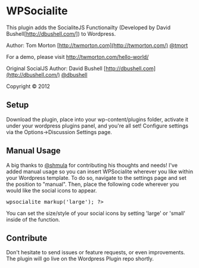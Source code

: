 # WPSocialite

This plugin adds the SocialiteJS Functionailty (Developed by David Bushell[http://dbushell.com/]) to Wordpress. 

Author: Tom Morton [http://twmorton.com](http://twmorton.com/) [@tmort](http://twitter.com/tmort/)

For a demo, please visit http://twmorton.com/hello-world/


Original SocialJS Author: David Bushell [http://dbushell.com](http://dbushell.com/) [@dbushell](http://twitter.com/dbushell/)

Copyright © 2012

## Setup

Download the plugin, place into your wp-content/plugins folder, activate it under your wordpress plugins panel, and you're all set! Configure settings via the Options->Discussion Settings page. 

## Manual Usage

A big thanks to [@shmula](http://twitter.com/shmula/) for contributing his thoughts and needs! I've added manual usage so you can insert WPSocialite wherever you like within your Wordpress template. To do so, navigate to the settings page and set the position to "manual". Then, place the following code wherever you would like the social icons to appear. 

<pre><?php echo $wpsocialite->wpsocialite_markup('large'); ?> </pre> 

You can set the size/style of your social icons by setting 'large' or 'small' inside of the function. 

## Contribute

Don't hesitate to send issues or feature requests, or even improvements. The plugin will go live on the Wordpress Plugin repo shortly. 